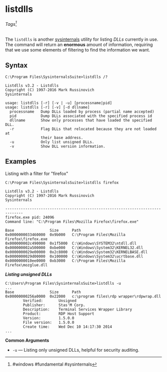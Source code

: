 # listdlls
###### Tags[^1]
The `listdlls` is another [sysinternals](../Fundamental%20Windows%20CLI/sysinternals.md) utility for listing *DLLs* currently in use. The command will return an **enormous** amount of information, requiring that we use some elements of filtering to find the information we want. 
## Syntax
```
C:\Program Files\SysinternalsSuite>listdlls /?

Listdlls v3.2 - Listdlls
Copyright (C) 1997-2016 Mark Russinovich
Sysinternals

usage: listdlls [-r] [-v | -u] [processname|pid]
usage: listdlls [-r] [-v] [-d dllname]
  processname   Dump DLLs loaded by process (partial name accepted)
  pid           Dump DLLs associated with the specified process id
  dllname       Show only processes that have loaded the specified DLL.
  -r            Flag DLLs that relocated because they are not loaded at
                their base address.
  -u            Only list unsigned DLLs.
  -v            Show DLL version information.
```

## Examples

Listing with a filter for "firefox"
```
C:\Program Files\SysinternalsSuite>listdlls firefox

Listdlls v3.2 - Listdlls
Copyright (C) 1997-2016 Mark Russinovich
Sysinternals

------------------------------------------------------------------------------
firefox.exe pid: 24096
Command line: "C:\Program Files\Mozilla Firefox\firefox.exe"

Base                Size      Path
0x0000000033460000  0x9b000   C:\Program Files\Mozilla Firefox\firefox.exe
0x000000002c490000  0x1f5000  C:\Windows\SYSTEM32\ntdll.dll
0x000000002a500000  0xbe000   C:\Windows\System32\KERNEL32.dll
0x0000000029e00000  0x2c8000  C:\Windows\System32\KERNELBASE.dll
0x0000000029d00000  0x100000  C:\Windows\System32\ucrtbase.dll
0x0000000010ee0000  0xb3000   C:\Program Files\Mozilla Firefox\mozglue.dll
```

***Listing unsigned DLLs***
```
C:\Users\Program Files\SysinternalsSuite>listdlls -u
...
Base                Size      Path
0x00000000256a0000  0x22000   c:\program files\rdp wrapper\rdpwrap.dll
        Verified:       Unsigned
        Publisher:      Stas'M Corp.
        Description:    Terminal Services Wrapper Library
        Product:        RDP Host Support
        Version:        1.5.0.0
        File version:   1.5.0.0
        Create time:    Wed Dec 10 14:17:30 2014
...
```
 **Common Arguments**
 - `-u` &mdash; Listing only unsigned DLLs, helpful for security auditing.

 [^1]: #windows #fundamental #sysinternals 
